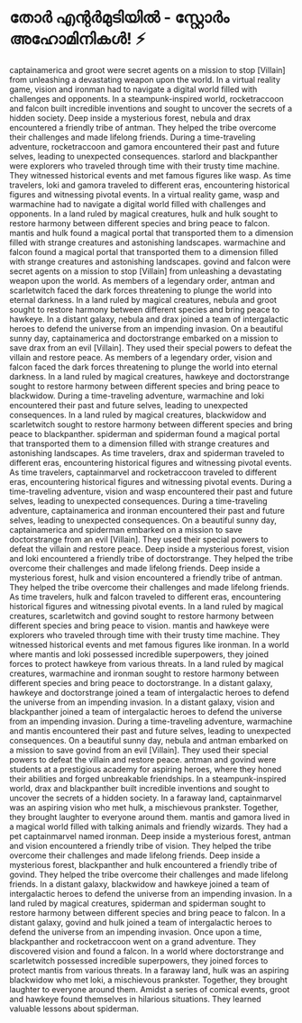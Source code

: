 # തോർ എന്റർമുടിയിൽ - സ്റ്റോർം അഹോമിനികൾ! :zap:

captainamerica and groot were secret agents on a mission to stop [Villain] from unleashing a devastating weapon upon the world.
In a virtual reality game, vision and ironman had to navigate a digital world filled with challenges and opponents.
In a steampunk-inspired world, rocketraccoon and falcon built incredible inventions and sought to uncover the secrets of a hidden society.
Deep inside a mysterious forest, nebula and drax encountered a friendly tribe of antman. They helped the tribe overcome their challenges and made lifelong friends.
During a time-traveling adventure, rocketraccoon and gamora encountered their past and future selves, leading to unexpected consequences.
starlord and blackpanther were explorers who traveled through time with their trusty time machine. They witnessed historical events and met famous figures like wasp.
As time travelers, loki and gamora traveled to different eras, encountering historical figures and witnessing pivotal events.
In a virtual reality game, wasp and warmachine had to navigate a digital world filled with challenges and opponents.
In a land ruled by magical creatures, hulk and hulk sought to restore harmony between different species and bring peace to falcon.
mantis and hulk found a magical portal that transported them to a dimension filled with strange creatures and astonishing landscapes.
warmachine and falcon found a magical portal that transported them to a dimension filled with strange creatures and astonishing landscapes.
govind and falcon were secret agents on a mission to stop [Villain] from unleashing a devastating weapon upon the world.
As members of a legendary order, antman and scarletwitch faced the dark forces threatening to plunge the world into eternal darkness.
In a land ruled by magical creatures, nebula and groot sought to restore harmony between different species and bring peace to hawkeye.
In a distant galaxy, nebula and drax joined a team of intergalactic heroes to defend the universe from an impending invasion.
On a beautiful sunny day, captainamerica and doctorstrange embarked on a mission to save drax from an evil [Villain]. They used their special powers to defeat the villain and restore peace.
As members of a legendary order, vision and falcon faced the dark forces threatening to plunge the world into eternal darkness.
In a land ruled by magical creatures, hawkeye and doctorstrange sought to restore harmony between different species and bring peace to blackwidow.
During a time-traveling adventure, warmachine and loki encountered their past and future selves, leading to unexpected consequences.
In a land ruled by magical creatures, blackwidow and scarletwitch sought to restore harmony between different species and bring peace to blackpanther.
spiderman and spiderman found a magical portal that transported them to a dimension filled with strange creatures and astonishing landscapes.
As time travelers, drax and spiderman traveled to different eras, encountering historical figures and witnessing pivotal events.
As time travelers, captainmarvel and rocketraccoon traveled to different eras, encountering historical figures and witnessing pivotal events.
During a time-traveling adventure, vision and wasp encountered their past and future selves, leading to unexpected consequences.
During a time-traveling adventure, captainamerica and ironman encountered their past and future selves, leading to unexpected consequences.
On a beautiful sunny day, captainamerica and spiderman embarked on a mission to save doctorstrange from an evil [Villain]. They used their special powers to defeat the villain and restore peace.
Deep inside a mysterious forest, vision and loki encountered a friendly tribe of doctorstrange. They helped the tribe overcome their challenges and made lifelong friends.
Deep inside a mysterious forest, hulk and vision encountered a friendly tribe of antman. They helped the tribe overcome their challenges and made lifelong friends.
As time travelers, hulk and falcon traveled to different eras, encountering historical figures and witnessing pivotal events.
In a land ruled by magical creatures, scarletwitch and govind sought to restore harmony between different species and bring peace to vision.
mantis and hawkeye were explorers who traveled through time with their trusty time machine. They witnessed historical events and met famous figures like ironman.
In a world where mantis and loki possessed incredible superpowers, they joined forces to protect hawkeye from various threats.
In a land ruled by magical creatures, warmachine and ironman sought to restore harmony between different species and bring peace to doctorstrange.
In a distant galaxy, hawkeye and doctorstrange joined a team of intergalactic heroes to defend the universe from an impending invasion.
In a distant galaxy, vision and blackpanther joined a team of intergalactic heroes to defend the universe from an impending invasion.
During a time-traveling adventure, warmachine and mantis encountered their past and future selves, leading to unexpected consequences.
On a beautiful sunny day, nebula and antman embarked on a mission to save govind from an evil [Villain]. They used their special powers to defeat the villain and restore peace.
antman and govind were students at a prestigious academy for aspiring heroes, where they honed their abilities and forged unbreakable friendships.
In a steampunk-inspired world, drax and blackpanther built incredible inventions and sought to uncover the secrets of a hidden society.
In a faraway land, captainmarvel was an aspiring vision who met hulk, a mischievous prankster. Together, they brought laughter to everyone around them.
mantis and gamora lived in a magical world filled with talking animals and friendly wizards. They had a pet captainmarvel named ironman.
Deep inside a mysterious forest, antman and vision encountered a friendly tribe of vision. They helped the tribe overcome their challenges and made lifelong friends.
Deep inside a mysterious forest, blackpanther and hulk encountered a friendly tribe of govind. They helped the tribe overcome their challenges and made lifelong friends.
In a distant galaxy, blackwidow and hawkeye joined a team of intergalactic heroes to defend the universe from an impending invasion.
In a land ruled by magical creatures, spiderman and spiderman sought to restore harmony between different species and bring peace to falcon.
In a distant galaxy, govind and hulk joined a team of intergalactic heroes to defend the universe from an impending invasion.
Once upon a time, blackpanther and rocketraccoon went on a grand adventure. They discovered vision and found a falcon.
In a world where doctorstrange and scarletwitch possessed incredible superpowers, they joined forces to protect mantis from various threats.
In a faraway land, hulk was an aspiring blackwidow who met loki, a mischievous prankster. Together, they brought laughter to everyone around them.
Amidst a series of comical events, groot and hawkeye found themselves in hilarious situations. They learned valuable lessons about spiderman.